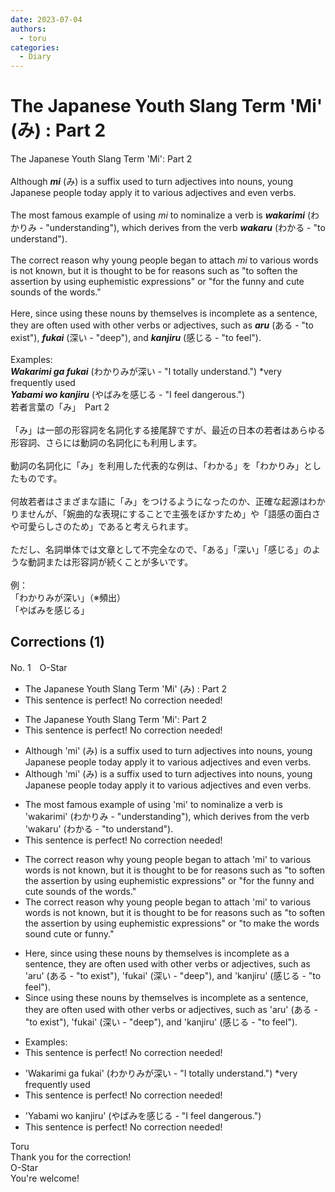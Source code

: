 ```yaml
---
date: 2023-07-04
authors:
  - toru
categories:
  - Diary
---
```


<h1 id="subject_show">The Japanese Youth Slang Term 'Mi' (み) : Part 2</h1>
<div class="date" hidden>Jul 4, 2023 21:58</div>
<div id="post"><div id="body_show_ori">
The Japanese Youth Slang Term 'Mi': Part 2<br/><br/>Although <strong><em>mi</em></strong> (み) is a suffix used to turn adjectives into nouns, young Japanese people today apply it to various adjectives and even verbs.<br/><br/>The most famous example of using <em>mi</em> to nominalize a verb is <strong><em>wakarimi</em></strong> (わかりみ - "understanding"), which derives from the verb <strong><em>wakaru</em></strong> (わかる - "to understand").<br/><br/>The correct reason why young people began to attach <em>mi</em> to various words is not known, but it is thought to be for reasons such as "to soften the assertion by using euphemistic expressions" or "for the funny and cute sounds of the words."<br/><br/>Here, since using these nouns by themselves is incomplete as a sentence, they are often used with other verbs or adjectives, such as <strong><em>aru</em></strong> (ある - "to exist"), <strong><em>fukai</em></strong> (深い - "deep"), and <strong><em>kanjiru</em></strong> (感じる - "to feel").<br/><br/>Examples:<br/><strong><em>Wakarimi ga fukai</em></strong> (わかりみが深い - "I totally understand.") *very frequently used<br/><strong><em>Yabami wo kanjiru</em></strong> (やばみを感じる - "I feel dangerous.")
</div></div>

<!-- more -->

<div id="post_ja"><div id="body_show_mo">
若者言葉の「み」　Part 2<br/><br/>「み」は一部の形容詞を名詞化する接尾辞ですが、最近の日本の若者はあらゆる形容詞、さらには動詞の名詞化にも利用します。<br/><br/>動詞の名詞化に「み」を利用した代表的な例は、「わかる」を「わかりみ」としたものです。<br/><br/>何故若者はさまざまな語に「み」をつけるようになったのか、正確な起源はわかりませんが、「婉曲的な表現にすることで主張をぼかすため」や「語感の面白さや可愛らしさのため」であると考えられます。<br/><br/>ただし、名詞単体では文章として不完全なので、「ある」「深い」「感じる」のような動詞または形容詞が続くことが多いです。<br/><br/>例：<br/>「わかりみが深い」（※頻出）<br/>「やばみを感じる」
</div></div>

## Corrections (1)
<div id="block"><div class="first_name"> No. 1　<span class="just_name">O-Star</span></div><div id="block2">
<ul class="correction_field">
<li class="incorrect">The Japanese Youth Slang Term 'Mi' (み) : Part 2</li>
<li class="corrected perfect">This sentence is perfect! No correction needed!</li>
</ul>
<ul class="correction_field">
<li class="incorrect">The Japanese Youth Slang Term 'Mi': Part 2</li>
<li class="corrected perfect">This sentence is perfect! No correction needed!</li>
</ul>
<ul class="correction_field">
<li class="incorrect">Although 'mi' (み) is a suffix used to turn adjectives into nouns, young Japanese people today apply it to various adjectives and even verbs.</li>
<li class="corrected correct">
Although 'mi' (み) is a suffix used to turn adjectives into nouns, young Japanese <span class="f_gray">people</span> today apply it to various adjectives and even verbs.
</li>
</ul>
<ul class="correction_field">
<li class="incorrect">The most famous example of using 'mi' to nominalize a verb is 'wakarimi' (わかりみ - "understanding"), which derives from the verb 'wakaru' (わかる - "to understand").</li>
<li class="corrected perfect">This sentence is perfect! No correction needed!</li>
</ul>
<ul class="correction_field">
<li class="incorrect">The correct reason why young people began to attach 'mi' to various words is not known, but it is thought to be for reasons such as "to soften the assertion by using euphemistic expressions" or "for the funny and cute sounds of the words."</li>
<li class="corrected correct">
The <span class="f_red"><span class="sline">correct </span></span>reason why young people began to attach 'mi' to various words is not known, but it is thought to be for reasons such as "to soften the assertion by using euphemistic expressions" or <span class="f_bold">"to make the words sound cute or funny."</span>
</li>
</ul>
<ul class="correction_field">
<li class="incorrect">Here, since using these nouns by themselves is incomplete as a sentence, they are often used with other verbs or adjectives, such as 'aru' (ある - "to exist"), 'fukai' (深い - "deep"), and 'kanjiru' (感じる - "to feel").</li>
<li class="corrected correct">
<span class="f_bold">Since </span>using these nouns by themselves is incomplete as a sentence, they are often used with other verbs or adjectives, such as 'aru' (ある - "to exist"), 'fukai' (深い - "deep"), and 'kanjiru' (感じる - "to feel").
</li>
</ul>
<ul class="correction_field">
<li class="incorrect">Examples:</li>
<li class="corrected perfect">This sentence is perfect! No correction needed!</li>
</ul>
<ul class="correction_field">
<li class="incorrect">'Wakarimi ga fukai' (わかりみが深い - "I totally understand.") *very frequently used</li>
<li class="corrected perfect">This sentence is perfect! No correction needed!</li>
</ul>
<ul class="correction_field">
<li class="incorrect">'Yabami wo kanjiru' (やばみを感じる - "I feel dangerous.")</li>
<li class="corrected perfect">This sentence is perfect! No correction needed!</li>
</ul>
</div><div class="name"><span class="just_name">Toru</span><br>
Thank you for the correction!
</div>
<div class="name"><span class="just_name">O-Star</span><br>
You're welcome!
</div>
</div>
